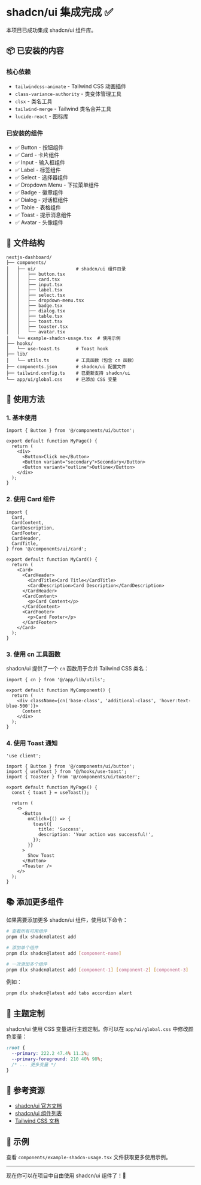 # shadcn/ui 集成完成 ✅

本项目已成功集成 shadcn/ui 组件库。

## 📦 已安装的内容

### 核心依赖
- `tailwindcss-animate` - Tailwind CSS 动画插件
- `class-variance-authority` - 类变体管理工具
- `clsx` - 类名工具
- `tailwind-merge` - Tailwind 类名合并工具
- `lucide-react` - 图标库

### 已安装的组件
- ✅ Button - 按钮组件
- ✅ Card - 卡片组件
- ✅ Input - 输入框组件
- ✅ Label - 标签组件
- ✅ Select - 选择器组件
- ✅ Dropdown Menu - 下拉菜单组件
- ✅ Badge - 徽章组件
- ✅ Dialog - 对话框组件
- ✅ Table - 表格组件
- ✅ Toast - 提示消息组件
- ✅ Avatar - 头像组件

## 📁 文件结构

```
nextjs-dashboard/
├── components/
│   ├── ui/               # shadcn/ui 组件目录
│   │   ├── button.tsx
│   │   ├── card.tsx
│   │   ├── input.tsx
│   │   ├── label.tsx
│   │   ├── select.tsx
│   │   ├── dropdown-menu.tsx
│   │   ├── badge.tsx
│   │   ├── dialog.tsx
│   │   ├── table.tsx
│   │   ├── toast.tsx
│   │   ├── toaster.tsx
│   │   └── avatar.tsx
│   └── example-shadcn-usage.tsx  # 使用示例
├── hooks/
│   └── use-toast.ts      # Toast hook
├── lib/
│   └── utils.ts          # 工具函数（包含 cn 函数）
├── components.json       # shadcn/ui 配置文件
├── tailwind.config.ts    # 已更新支持 shadcn/ui
└── app/ui/global.css     # 已添加 CSS 变量
```

## 🚀 使用方法

### 1. 基本使用

```tsx
import { Button } from '@/components/ui/button';

export default function MyPage() {
  return (
    <div>
      <Button>Click me</Button>
      <Button variant="secondary">Secondary</Button>
      <Button variant="outline">Outline</Button>
    </div>
  );
}
```

### 2. 使用 Card 组件

```tsx
import {
  Card,
  CardContent,
  CardDescription,
  CardFooter,
  CardHeader,
  CardTitle,
} from '@/components/ui/card';

export default function MyCard() {
  return (
    <Card>
      <CardHeader>
        <CardTitle>Card Title</CardTitle>
        <CardDescription>Card Description</CardDescription>
      </CardHeader>
      <CardContent>
        <p>Card Content</p>
      </CardContent>
      <CardFooter>
        <p>Card Footer</p>
      </CardFooter>
    </Card>
  );
}
```

### 3. 使用 cn 工具函数

shadcn/ui 提供了一个 `cn` 函数用于合并 Tailwind CSS 类名：

```tsx
import { cn } from '@/app/lib/utils';

export default function MyComponent() {
  return (
    <div className={cn('base-class', 'additional-class', 'hover:text-blue-500')}>
      Content
    </div>
  );
}
```

### 4. 使用 Toast 通知

```tsx
'use client';

import { Button } from '@/components/ui/button';
import { useToast } from '@/hooks/use-toast';
import { Toaster } from '@/components/ui/toaster';

export default function MyPage() {
  const { toast } = useToast();

  return (
    <>
      <Button
        onClick={() => {
          toast({
            title: 'Success',
            description: 'Your action was successful!',
          });
        }}
      >
        Show Toast
      </Button>
      <Toaster />
    </>
  );
}
```

## 📚 添加更多组件

如果需要添加更多 shadcn/ui 组件，使用以下命令：

```bash
# 查看所有可用组件
pnpm dlx shadcn@latest add

# 添加单个组件
pnpm dlx shadcn@latest add [component-name]

# 一次添加多个组件
pnpm dlx shadcn@latest add [component-1] [component-2] [component-3]
```

例如：
```bash
pnpm dlx shadcn@latest add tabs accordion alert
```

## 🎨 主题定制

shadcn/ui 使用 CSS 变量进行主题定制。你可以在 `app/ui/global.css` 中修改颜色变量：

```css
:root {
  --primary: 222.2 47.4% 11.2%;
  --primary-foreground: 210 40% 98%;
  /* ... 更多变量 */
}
```

## 🔗 参考资源

- [shadcn/ui 官方文档](https://ui.shadcn.com/)
- [shadcn/ui 组件列表](https://ui.shadcn.com/docs/components)
- [Tailwind CSS 文档](https://tailwindcss.com/docs)

## 📝 示例

查看 `components/example-shadcn-usage.tsx` 文件获取更多使用示例。

---

现在你可以在项目中自由使用 shadcn/ui 组件了！🎉

